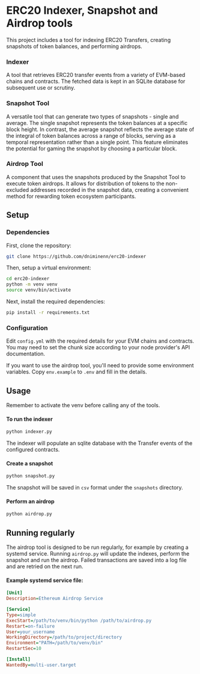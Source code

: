 # ERC20 Indexer, Snapshot and Airdrop tools

This project includes a tool for indexing ERC20 Transfers, creating snapshots of token balances, and performing airdrops.

### Indexer
A tool that retrieves ERC20 transfer events from a variety of EVM-based chains and contracts. The fetched data is kept in an SQLite database for subsequent use or scrutiny.

### Snapshot Tool
A versatile tool that can generate two types of snapshots - single and average. The single snapshot represents the token balances at a specific block height. In contrast, the average snapshot reflects the average state of the integral of token balances across a range of blocks, serving as a temporal representation rather than a single point. This feature eliminates the potential for gaming the snapshot by choosing a particular block.

### Airdrop Tool
A component that uses the snapshots produced by the Snapshot Tool to execute token airdrops. It allows for distribution of tokens to the non-excluded addresses recorded in the snapshot data, creating a convenient method for rewarding token ecosystem participants.

## Setup

### Dependencies

First, clone the repository:

```bash
git clone https://github.com/dniminenn/erc20-indexer
```

Then, setup a virtual environment:

```bash
cd erc20-indexer
python -m venv venv
source venv/bin/activate
```
Next, install the required dependencies:

```bash
pip install -r requirements.txt
```

### Configuration

Edit `config.yml` with the required details for your EVM chains and contracts. You may need to set the chunk size according to your node provider's API documentation.

If you want to use the airdrop tool, you'll need to provide some environment variables. Copy `env.example` to `.env` and fill in the details.

## Usage

Remember to activate the venv before calling any of the tools.

#### To run the indexer

```bash
python indexer.py
```

The indexer will populate an sqlite database with the Transfer events of the configured contracts.

#### Create a snapshot

```bash
python snapshot.py
```

The snapshot will be saved in `csv` format under the `snapshots` directory.

#### Perform an airdrop
```bash
python airdrop.py
```

## Running regularly

The airdrop tool is designed to be run regularly, for example by creating a systemd service. Running `airdrop.py` will update the indexes, perform the snapshot and run the airdrop. Failed transactions are saved into a log file and are retried on the next run.

#### Example systemd service file:

```ini
[Unit]
Description=Ethereum Airdrop Service

[Service]
Type=simple
ExecStart=/path/to/venv/bin/python /path/to/airdrop.py
Restart=on-failure
User=your_username
WorkingDirectory=/path/to/project/directory
Environment="PATH=/path/to/venv/bin"
RestartSec=10

[Install]
WantedBy=multi-user.target
```
